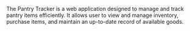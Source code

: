 The Pantry Tracker is a web application designed to manage and track pantry items efficiently. It allows user to view and manage inventory, purchase items, and maintain an up-to-date 
record of available goods.

